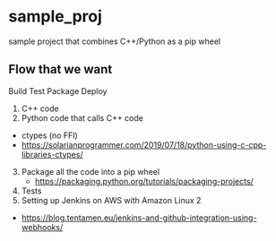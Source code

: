 # sample_proj
sample project that combines C++/Python as a pip wheel


Flow that we want
-------------------
Build
Test
Package
Deploy

1. C++ code
2. Python code that calls C++ code
  - ctypes (no FFI)
  - https://solarianprogrammer.com/2019/07/18/python-using-c-cpp-libraries-ctypes/
3. Package all the code into a pip wheel
	- https://packaging.python.org/tutorials/packaging-projects/
4. Tests
6. Setting up Jenkins on AWS with Amazon Linux 2
  - https://blog.tentamen.eu/jenkins-and-github-integration-using-webhooks/
